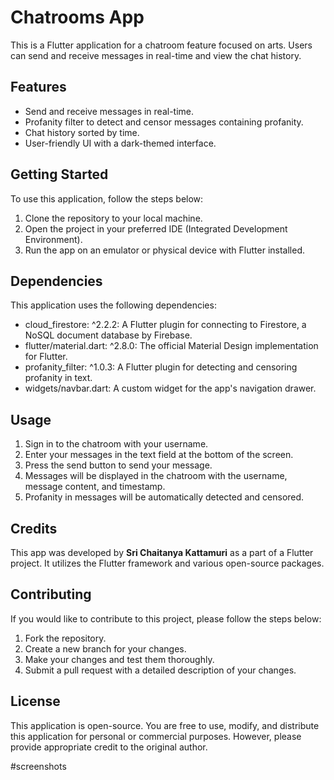 # Chatrooms App

This is a Flutter application for a chatroom feature focused on arts. Users can send and receive messages in real-time and view the chat history.

## Features

- Send and receive messages in real-time.
- Profanity filter to detect and censor messages containing profanity.
- Chat history sorted by time.
- User-friendly UI with a dark-themed interface.

## Getting Started

To use this application, follow the steps below:

1. Clone the repository to your local machine.
2. Open the project in your preferred IDE (Integrated Development Environment).
3. Run the app on an emulator or physical device with Flutter installed.

## Dependencies

This application uses the following dependencies:

- cloud_firestore: ^2.2.2: A Flutter plugin for connecting to Firestore, a NoSQL document database by Firebase.
- flutter/material.dart: ^2.8.0: The official Material Design implementation for Flutter.
- profanity_filter: ^1.0.3: A Flutter plugin for detecting and censoring profanity in text.
- widgets/navbar.dart: A custom widget for the app's navigation drawer.

## Usage

1. Sign in to the chatroom with your username.
2. Enter your messages in the text field at the bottom of the screen.
3. Press the send button to send your message.
4. Messages will be displayed in the chatroom with the username, message content, and timestamp.
5. Profanity in messages will be automatically detected and censored.

## Credits

This app was developed by **Sri Chaitanya Kattamuri** as a part of a Flutter project. It utilizes the Flutter framework and various open-source packages.

## Contributing

If you would like to contribute to this project, please follow the steps below:

1. Fork the repository.
2. Create a new branch for your changes.
3. Make your changes and test them thoroughly.
4. Submit a pull request with a detailed description of your changes.

## License

This application is open-source. You are free to use, modify, and distribute this application for personal or commercial purposes. However, please provide appropriate credit to the original author.

#screenshots

